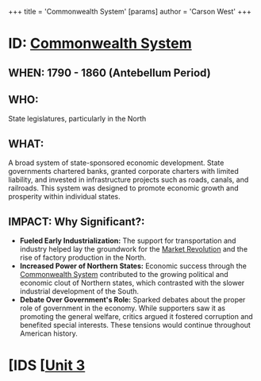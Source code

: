 +++
 title = 'Commonwealth System'
[params]
	author = 'Carson West'
+++
# ID: [Commonwealth System](./../commonwealth-system/) 

## WHEN: 1790 - 1860 (Antebellum Period)

## WHO: 
State legislatures, particularly in the North 

## WHAT:
A broad system of state-sponsored economic development. State governments chartered banks, granted corporate charters with limited liability, and invested in infrastructure projects such as roads, canals, and railroads. This system was designed to promote economic growth and prosperity within individual states.

## IMPACT: Why Significant?: 
* **Fueled Early Industrialization:**  The support for transportation and industry helped lay the groundwork for the [Market Revolution](./../market-revolution/) and the rise of factory production in the North. 
* **Increased Power of Northern States:**  Economic success through the [Commonwealth System](./../commonwealth-system/) contributed to the growing political and economic clout of Northern states, which contrasted with the slower industrial development of the South.
* **Debate Over Government's Role:** Sparked debates about the proper role of government in the economy. While supporters saw it as promoting the general welfare, critics argued it fostered corruption and benefited special interests. These tensions would continue throughout American history. 

# [IDS [[Unit 3](./../ids-[[unit-3/)